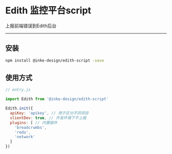 # Edith 监控平台script

上报前端错误到Edith后台

---

## 安装

```bash
npm install @inke-design/edith-script -save
```

## 使用方式

```javascript
// entry.js

import Edith from '@inke-design/edith-script'

Edith.init({
  apiKey: 'apikey', // 用于区分不同项目
  slientDev: true, // 开发环境下不上报
  plugins: [ // 内置插件
    'breadcrumbs',
    'redo',
    'network'
  ]
})
```
